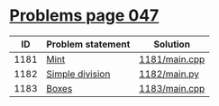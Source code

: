 # [Problems page 047](https://www.e-olymp.com/en/problems?page=47)




| ID   | Problem statement                                           | Solution                       |
|------|-------------------------------------------------------------|--------------------------------|
| 1181 | [Mint](https://www.e-olymp.com/en/problems/1181)            | [1181/main.cpp](1181/main.cpp) |
| 1182 | [Simple division](https://www.e-olymp.com/en/problems/1182) | [1182/main.py](1182/main.py)   |
| 1183 | [Boxes](https://www.e-olymp.com/en/problems/1183)           | [1183/main.cpp](1183/main.cpp) |

